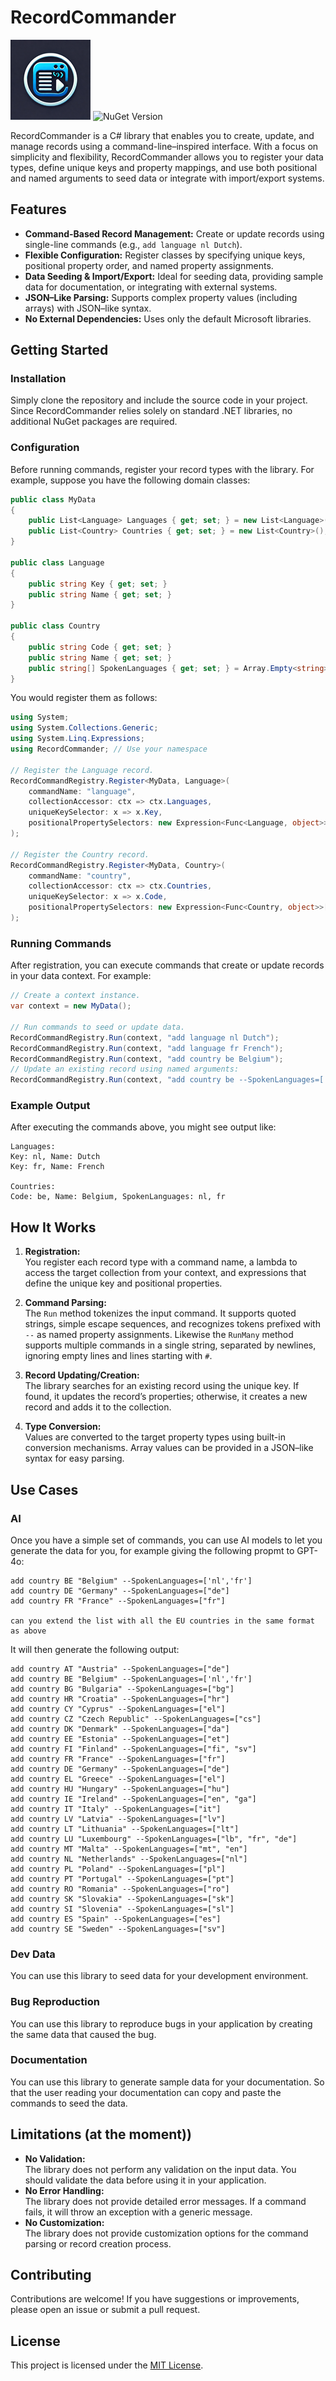 # RecordCommander

![RecordCommander Logo](logo-128x128.png)
![NuGet Version](https://img.shields.io/nuget/v/RecordCommander)

RecordCommander is a C# library that enables you to create, update, and manage records using a command-line–inspired interface. With a focus on simplicity and flexibility, RecordCommander allows you to register your data types, define unique keys and property mappings, and use both positional and named arguments to seed data or integrate with import/export systems.

## Features

- **Command-Based Record Management:** Create or update records using single-line commands (e.g., `add language nl Dutch`).
- **Flexible Configuration:** Register classes by specifying unique keys, positional property order, and named property assignments.
- **Data Seeding & Import/Export:** Ideal for seeding data, providing sample data for documentation, or integrating with external systems.
- **JSON–Like Parsing:** Supports complex property values (including arrays) with JSON–like syntax.
- **No External Dependencies:** Uses only the default Microsoft libraries.

## Getting Started

### Installation

Simply clone the repository and include the source code in your project. Since RecordCommander relies solely on standard .NET libraries, no additional NuGet packages are required.

### Configuration

Before running commands, register your record types with the library. For example, suppose you have the following domain classes:

```csharp
public class MyData
{
    public List<Language> Languages { get; set; } = new List<Language>();
    public List<Country> Countries { get; set; } = new List<Country>();
}

public class Language
{
    public string Key { get; set; }
    public string Name { get; set; }
}

public class Country
{
    public string Code { get; set; }
    public string Name { get; set; }
    public string[] SpokenLanguages { get; set; } = Array.Empty<string>();
}
```

You would register them as follows:

```csharp
using System;
using System.Collections.Generic;
using System.Linq.Expressions;
using RecordCommander; // Use your namespace

// Register the Language record.
RecordCommandRegistry.Register<MyData, Language>(
    commandName: "language",
    collectionAccessor: ctx => ctx.Languages,
    uniqueKeySelector: x => x.Key,
    positionalPropertySelectors: new Expression<Func<Language, object>>[] { x => x.Name }
);

// Register the Country record.
RecordCommandRegistry.Register<MyData, Country>(
    commandName: "country",
    collectionAccessor: ctx => ctx.Countries,
    uniqueKeySelector: x => x.Code,
    positionalPropertySelectors: new Expression<Func<Country, object>>[] { x => x.Name, x => x.SpokenLanguages }
);
```

### Running Commands

After registration, you can execute commands that create or update records in your data context. For example:

```csharp
// Create a context instance.
var context = new MyData();

// Run commands to seed or update data.
RecordCommandRegistry.Run(context, "add language nl Dutch");
RecordCommandRegistry.Run(context, "add language fr French");
RecordCommandRegistry.Run(context, "add country be Belgium");
// Update an existing record using named arguments:
RecordCommandRegistry.Run(context, "add country be --SpokenLanguages=['nl','fr']");
```

### Example Output

After executing the commands above, you might see output like:

```
Languages:
Key: nl, Name: Dutch
Key: fr, Name: French

Countries:
Code: be, Name: Belgium, SpokenLanguages: nl, fr
```

## How It Works

1. **Registration:**  
   You register each record type with a command name, a lambda to access the target collection from your context, and expressions that define the unique key and positional properties.

2. **Command Parsing:**  
   The `Run` method tokenizes the input command. It supports quoted strings, simple escape sequences, and recognizes tokens prefixed with `--` as named property assignments.
   Likewise the `RunMany` method supports multiple commands in a single string, separated by newlines, ignoring empty lines and lines starting with `#`.

3. **Record Updating/Creation:**  
   The library searches for an existing record using the unique key. If found, it updates the record’s properties; otherwise, it creates a new record and adds it to the collection.

4. **Type Conversion:**  
   Values are converted to the target property types using built-in conversion mechanisms. Array values can be provided in a JSON–like syntax for easy parsing.

## Use Cases

### AI

Once you have a simple set of commands, you can use AI models to let you generate the data for you, for example giving the following propmt to GPT-4o:
```
add country BE "Belgium" --SpokenLanguages=['nl','fr']
add country DE "Germany" --SpokenLanguages=["de"]
add country FR "France" --SpokenLanguages=["fr"]

can you extend the list with all the EU countries in the same format as above
```

It will then generate the following output:
```
add country AT "Austria" --SpokenLanguages=["de"]
add country BE "Belgium" --SpokenLanguages=['nl','fr']
add country BG "Bulgaria" --SpokenLanguages=["bg"]
add country HR "Croatia" --SpokenLanguages=["hr"]
add country CY "Cyprus" --SpokenLanguages=["el"]
add country CZ "Czech Republic" --SpokenLanguages=["cs"]
add country DK "Denmark" --SpokenLanguages=["da"]
add country EE "Estonia" --SpokenLanguages=["et"]
add country FI "Finland" --SpokenLanguages=["fi", "sv"]
add country FR "France" --SpokenLanguages=["fr"]
add country DE "Germany" --SpokenLanguages=["de"]
add country EL "Greece" --SpokenLanguages=["el"]
add country HU "Hungary" --SpokenLanguages=["hu"]
add country IE "Ireland" --SpokenLanguages=["en", "ga"]
add country IT "Italy" --SpokenLanguages=["it"]
add country LV "Latvia" --SpokenLanguages=["lv"]
add country LT "Lithuania" --SpokenLanguages=["lt"]
add country LU "Luxembourg" --SpokenLanguages=["lb", "fr", "de"]
add country MT "Malta" --SpokenLanguages=["mt", "en"]
add country NL "Netherlands" --SpokenLanguages=["nl"]
add country PL "Poland" --SpokenLanguages=["pl"]
add country PT "Portugal" --SpokenLanguages=["pt"]
add country RO "Romania" --SpokenLanguages=["ro"]
add country SK "Slovakia" --SpokenLanguages=["sk"]
add country SI "Slovenia" --SpokenLanguages=["sl"]
add country ES "Spain" --SpokenLanguages=["es"]
add country SE "Sweden" --SpokenLanguages=["sv"]
```

### Dev Data

You can use this library to seed data for your development environment.

### Bug Reproduction

You can use this library to reproduce bugs in your application by creating the same data that caused the bug.

### Documentation

You can use this library to generate sample data for your documentation. So that the user reading your documentation can copy and paste the commands to seed the data.

## Limitations (at the moment))

- **No Validation:**  
  The library does not perform any validation on the input data. You should validate the data before using it in your application.
- **No Error Handling:**  
  The library does not provide detailed error messages. If a command fails, it will throw an exception with a generic message.
- **No Customization:**  
  The library does not provide customization options for the command parsing or record creation process.

## Contributing

Contributions are welcome! If you have suggestions or improvements, please open an issue or submit a pull request.

## License

This project is licensed under the [MIT License](LICENSE).
